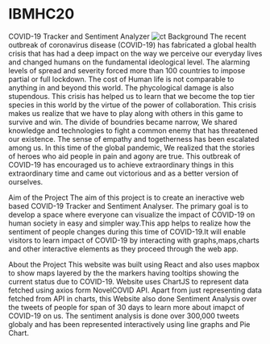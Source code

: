 # IBMHC20

COVID-19 Tracker and Sentiment Analyzer
![ct](https://user-images.githubusercontent.com/52466713/86532273-48b81300-bee6-11ea-9f24-138e908ef400.png)
Background
The recent outbreak of coronavirus disease (COVID-19) has fabricated a global health crisis that has had a deep impact on the way we perceive our everyday lives and changed humans on the fundamental ideological level. The alarming levels of spread and severity forced more than 100 countries to impose partial or full lockdown. The cost of Human life is not comparable to anything in and beyond this world. The phycological damage is also stupendous. This crisis has helped us to learn that we become the top tier species in this world by the virtue of the power of collaboration. This crisis makes us realize that we have to play along with others in this game to survive and win. The divide of boundries became narrow, We shared knowledge and technologies to fight a common enemy that has threatened our existence. The sense of empathy and togetherness has been escalated among us. In this time of the global pandemic, We realized that the stories of heroes who aid people in pain and agony are true. This outbreak of COVID-19 has encouraged us to achieve extraordinary things in this extraordinary time and came out victorious and as a better version of ourselves.

Aim of the Project
The aim of this project is to create an ineractive web based COVID-19 Tracker and Sentiment Analyser. The primary goal is to develop a space where everyone can visualize the impact of COVID-19 on human society in easy and simpler way.This app helps to realize how the sentiment of people changes during this time of COVID-19.It will enable visitors to learn impact of COVID-19 by interacting with graphs,maps,charts and other interactive elements as they proceed through the web app.

About the Project
This website was built using React and also uses mapbox to show maps layered by the the markers having tooltips showing the current status due to COVID-19. Website uses ChartJS to represent data fetched using axios form NovelCOVID API. Apart from just representing data fetched from API in charts, this Website also done Sentiment Analysis over the tweets of people for span of 30 days to learn more about imapct of COVID-19 on us. The sentiment analysis is done over 300,000 tweets globaly and has been represented interactively using line graphs and Pie Chart.

